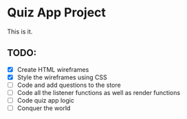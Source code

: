 # Quiz App Project
This is it.

## TODO:
- [x] Create HTML wireframes
- [x] Style the wireframes using CSS
- [ ] Code and add questions to the store
- [ ] Code all the listener functions as well as render functions
- [ ] Code quiz app logic
- [ ] Conquer the world
